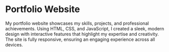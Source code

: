 # Portfolio Website
 My portfolio website showcases my skills, projects, and professional achievements. Using HTML, CSS, and JavaScript, I created a sleek, modern design with interactive features that highlight my expertise and creativity. The site is fully responsive, ensuring an engaging 
 experience across all devices.

